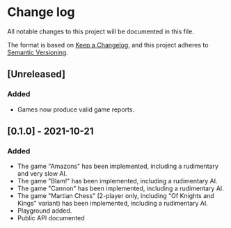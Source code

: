 # Change log

All notable changes to this project will be documented in this file.

The format is based on [Keep a Changelog](https://keepachangelog.com/en/1.0.0/),
and this project adheres to [Semantic Versioning](https://semver.org/spec/v2.0.0.html).

## [Unreleased]

### Added

- Games now produce valid game reports.

## [0.1.0] - 2021-10-21

### Added

- The game "Amazons" has been implemented, including a rudimentary and very slow AI.
- The game "Blam!" has been implemented, including a rudimentary AI.
- The game "Cannon" has been implemented, including a rudimentary AI.
- The game "Martian Chess" (2-player only, including "Of Knights and Kings" variant) has been implemented, including a rudimentary AI.
- Playground added.
- Public API documented
